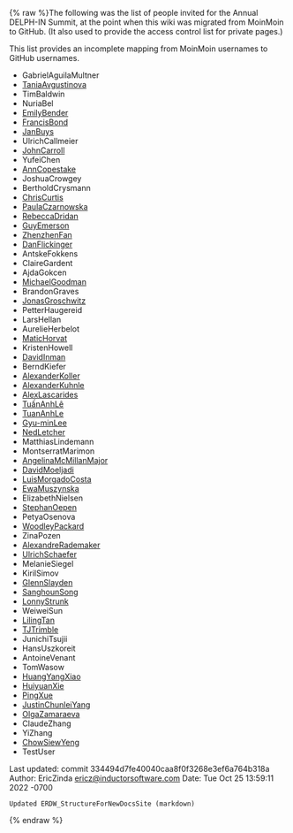 {% raw %}The following was the list of people invited for the Annual DELPH-IN Summit,
at the point when this wiki was migrated from MoinMoin to GitHub.
(It also used to provide the access control list for private pages.)

This list provides an incomplete mapping from MoinMoin usernames to GitHub usernames.

- GabrielAguilaMultner
- [TaniaAvgustinova](/SlavicLab)
- TimBaldwin
- NuriaBel
- [EmilyBender](/emilymbender)
- [FrancisBond](/fcbond)
- [JanBuys](/janmbuys)
- UlrichCallmeier
- [JohnCarroll](/john-a-carroll)
- YufeiChen
- [AnnCopestake](/anncopestake)
- JoshuaCrowgey
- BertholdCrysmann
- [ChrisCurtis](/curtosis)
- [PaulaCzarnowska](/pczarnowska)
- [RebeccaDridan](/becdridan)
- [GuyEmerson](/guyemerson)
- [ZhenzhenFan](/zhenzhenfan)
- [DanFlickinger](/danflick)
- AntskeFokkens
- ClaireGardent
- AjdaGokcen
- [MichaelGoodman](/goodmami)
- BrandonGraves
- [JonasGroschwitz](/jgroschwitz)
- PetterHaugereid
- LarsHellan
- AurelieHerbelot
- [MaticHorvat](/matichorvat)
- KristenHowell
- [DavidInman](/davidainman)
- BerndKiefer
- [AlexanderKoller](/alexanderkoller)
- [AlexanderKuhnle](/AlexKuhnle)
- [AlexLascarides](/lascarid)
- [TuấnAnhLê](/letuananh)
- [TuanAnhLe](/letuananh)
- [Gyu-minLee](/gyulukeyi)
- [NedLetcher](/ned2)
- MatthiasLindemann
- MontserratMarimon
- [AngelinaMcMillanMajor](/mcmillanmajora)
- [DavidMoeljadi](/davidmoeljadi)
- [LuisMorgadoCosta](/lmorgadodacosta)
- [EwaMuszynska](/emm68)
- ElizabethNielsen
- [StephanOepen](/oepen)
- PetyaOsenova
- [WoodleyPackard](/sweaglesw)
- ZinaPozen
- [AlexandreRademaker](/arademaker)
- [UlrichSchaefer](/uschaefer)
- MelanieSiegel
- KirilSimov
- [GlennSlayden](/glenn-slayden)
- [SanghounSong](/sanghoun)
- [LonnyStrunk](/lonnystrunk)
- WeiweiSun
- [LilingTan](/alvations)
- [TJTrimble](/dantiston)
- JunichiTsujii
- HansUszkoreit
- AntoineVenant
- TomWasow
- [HuangYangXiao](/capfle)
- [HuiyuanXie](/xiehuiyuan)
- [PingXue](/p-xue)
- [JustinChunleiYang](/JustinChunleiYang)
- [OlgaZamaraeva](/olzama)
- ClaudeZhang
- YiZhang
- [ChowSiewYeng](/siewyeng)
- TestUser

Last updated: commit 334494d7fe40040caa8f0f3268e3ef6a764b318a
Author: EricZinda <ericz@inductorsoftware.com>
Date:   Tue Oct 25 13:59:11 2022 -0700

    Updated ERDW_StructureForNewDocsSite (markdown)
{% endraw %}